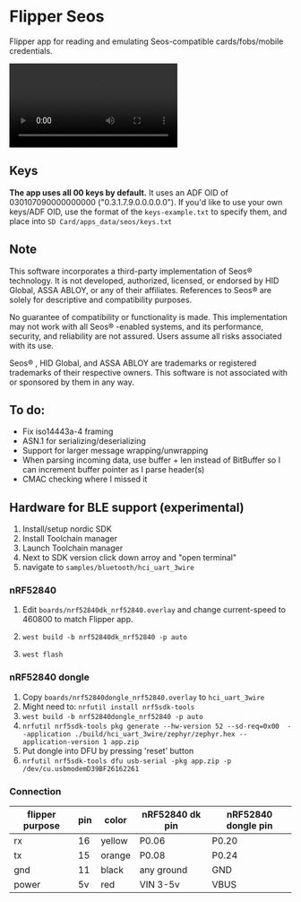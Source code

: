 # Flipper Seos

Flipper app for reading and emulating Seos-compatible cards/fobs/mobile credentials.

![Demo Video](demo.mp4)

## Keys

**The app uses all 00 keys by default.**  It uses an ADF OID of 030107090000000000 ("0.3.1.7.9.0.0.0.0.0").
If you'd like to use your own keys/ADF OID, use the format of the `keys-example.txt` to specify them, and place into `SD Card/apps_data/seos/keys.txt`

## Note

This software incorporates a third-party implementation of Seos®️  technology. It is not developed, authorized, licensed, or endorsed by HID Global, ASSA ABLOY, or any of their affiliates. References to Seos®️  are solely for descriptive and compatibility purposes.

No guarantee of compatibility or functionality is made. This implementation may not work with all Seos®️ -enabled systems, and its performance, security, and reliability are not assured. Users assume all risks associated with its use.

Seos®️ , HID Global, and ASSA ABLOY are trademarks or registered trademarks of their respective owners. This software is not associated with or sponsored by them in any way.

## To do:

- Fix iso14443a-4 framing
- ASN.1 for serializing/deserializing
- Support for larger message wrapping/unwrapping
- When parsing incoming data, use buffer + len instead of BitBuffer so I can increment buffer pointer as I parse header(s)
- CMAC checking where I missed it

## Hardware for BLE support (experimental)

1. Install/setup nordic SDK
1. Install Toolchain manager
1. Launch Toolchain manager
1. Next to SDK version click down arroy and "open terminal"
1. navigate to `samples/bluetooth/hci_uart_3wire`

### nRF52840

1. Edit `boards/nrf52840dk_nrf52840.overlay` and change current-speed to 460800 to match Flipper app.

1. `west build -b nrf52840dk_nrf52840 -p auto`
1. `west flash`

### nRF52840 dongle

1. Copy `boards/nrf52840dongle_nrf52840.overlay` to `hci_uart_3wire`
1. Might need to: `nrfutil install nrf5sdk-tools`
1. `west build -b nrf52840dongle_nrf52840 -p auto`
1. `nrfutil nrf5sdk-tools pkg generate --hw-version 52 --sd-req=0x00  --application ./build/hci_uart_3wire/zephyr/zephyr.hex --application-version 1 app.zip`
1. Put dongle into DFU by pressing 'reset' button
1. `nrfutil nrf5sdk-tools dfu usb-serial -pkg app.zip -p /dev/cu.usbmodemD39BF26162261`

### Connection

| flipper purpose | pin | color  | nRF52840 dk pin | nRF52840 dongle pin |
| --------------- | --- | ------ | --------------- | ------------------- |
| rx              | 16  | yellow | P0.06           | P0.20               |
| tx              | 15  | orange | P0.08           | P0.24               |
| gnd             | 11  | black  | any ground      | GND                 |
| power           | 5v  | red    | VIN 3-5v        | VBUS                |


